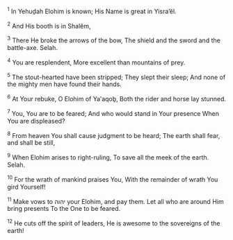 <sup>1</sup> In Yehuḏah Elohim is known; His Name is great in Yisra’ĕl.

<sup>2</sup> And His booth is in Shalĕm,

<sup>3</sup> There He broke the arrows of the bow, The shield and the sword and the battle-axe. Selah.

<sup>4</sup> You are resplendent, More excellent than mountains of prey.

<sup>5</sup> The stout-hearted have been stripped; They slept their sleep; And none of the mighty men have found their hands.

<sup>6</sup> At Your rebuke, O Elohim of Ya‛aqoḇ, Both the rider and horse lay stunned.

<sup>7</sup> You, You are to be feared; And who would stand in Your presence When You are displeased?

<sup>8</sup> From heaven You shall cause judgment to be heard; The earth shall fear, and shall be still,

<sup>9</sup> When Elohim arises to right-ruling, To save all the meek of the earth. Selah.

<sup>10</sup> For the wrath of mankind praises You, With the remainder of wrath You gird Yourself!

<sup>11</sup> Make vows to יהוה your Elohim, and pay them. Let all who are around Him bring presents To the One to be feared.

<sup>12</sup> He cuts off the spirit of leaders, He is awesome to the sovereigns of the earth!

